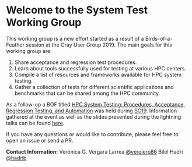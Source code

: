 # Welcome to the System Test Working Group

This working group is a new effort started as a result of a Birds-of-a-Feather session at the Cray User Group 2019. The main goals for this working group are:
1. Share acceptance and regression test procedures.
1. Learn about tools successfully used for testing at various HPC centers.
1. Compile a list of resources and frameworks available for HPC system testing.
1. Gather a collection of tests for different scientific applications and benchmarks that can be shared among the HPC community.

As a follow-up a BOF titled [HPC System Testing: Procedures, Acceptance, Regression Testing, and Automation](https://sc19.supercomputing.org/presentation/?id=bof195&sess=sess324) was held during [SC19](https://sc19.supercomputing.org/). Information gathered at the event as well as the slides presented during the lightning talks can be found [here](https://olcf.github.io/system-test-wg/events/sc19bof.html).

If you have any questions or would like to contribute, please feel free to open an issue or send a PR.

**Contact Information:** 
Verónica G. Vergara Larrea [@verolero86](https://github.com/verolero86)
Bilel Hadri [@hadrib](https://github.com/hadrib)
